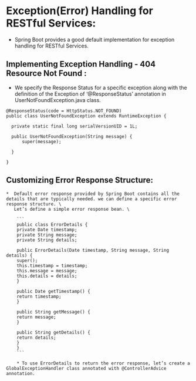 # Exception(Error) Handling for RESTful Services:
 - Spring Boot provides a good default implementation for exception handling for RESTful Services. 
## Implementing Exception Handling - 404 Resource Not Found :
 - We specify the Response Status for a specific exception along with the definition of the Exception of ‘@ResponseStatus’ annotation in UserNotFoundException.java class.
  ```
  @ResponseStatus(code = HttpStatus.NOT_FOUND)
  public class UserNotFoundException extends RuntimeException {

    private static final long serialVersionUID = 1L;

    public UserNotFoundException(String message) {
        super(message);

    }

  }
  ```

  ## Customizing Error Response Structure:
    *  Default error response provided by Spring Boot contains all the details that are typically needed. we can define a specific error response structure. \
       Let’s define a simple error response bean. \

        ```
        public class ErrorDetails {
        private Date timestamp;
        private String message;
        private String details;

        public ErrorDetails(Date timestamp, String message, String details) {
        super();
        this.timestamp = timestamp;
        this.message = message;
        this.details = details;
        }

        public Date getTimestamp() {
        return timestamp;
        }

        public String getMessage() {
        return message;
        }

        public String getDetails() {
        return details;
        }
        }
        ```

        * To use ErrorDetails to return the error response, let’s create a GlobalExceptionHandler class annotated with @ControllerAdvice annotation. 
  